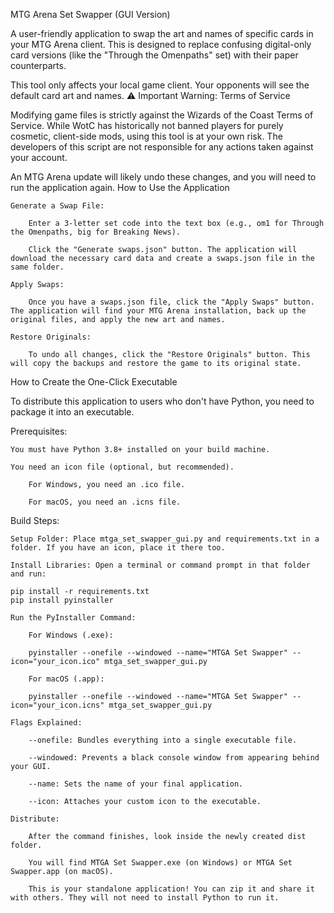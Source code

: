 MTG Arena Set Swapper (GUI Version)

A user-friendly application to swap the art and names of specific cards in your MTG Arena client. This is designed to replace confusing digital-only card versions (like the "Through the Omenpaths" set) with their paper counterparts.

This tool only affects your local game client. Your opponents will see the default card art and names.
⚠️ Important Warning: Terms of Service

Modifying game files is strictly against the Wizards of the Coast Terms of Service. While WotC has historically not banned players for purely cosmetic, client-side mods, using this tool is at your own risk. The developers of this script are not responsible for any actions taken against your account.

An MTG Arena update will likely undo these changes, and you will need to run the application again.
How to Use the Application

    Generate a Swap File:

        Enter a 3-letter set code into the text box (e.g., om1 for Through the Omenpaths, big for Breaking News).

        Click the "Generate swaps.json" button. The application will download the necessary card data and create a swaps.json file in the same folder.

    Apply Swaps:

        Once you have a swaps.json file, click the "Apply Swaps" button. The application will find your MTG Arena installation, back up the original files, and apply the new art and names.

    Restore Originals:

        To undo all changes, click the "Restore Originals" button. This will copy the backups and restore the game to its original state.

How to Create the One-Click Executable

To distribute this application to users who don't have Python, you need to package it into an executable.

Prerequisites:

    You must have Python 3.8+ installed on your build machine.

    You need an icon file (optional, but recommended).

        For Windows, you need an .ico file.

        For macOS, you need an .icns file.

Build Steps:

    Setup Folder: Place mtga_set_swapper_gui.py and requirements.txt in a folder. If you have an icon, place it there too.

    Install Libraries: Open a terminal or command prompt in that folder and run:

    pip install -r requirements.txt
    pip install pyinstaller

    Run the PyInstaller Command:

        For Windows (.exe):

        pyinstaller --onefile --windowed --name="MTGA Set Swapper" --icon="your_icon.ico" mtga_set_swapper_gui.py

        For macOS (.app):

        pyinstaller --onefile --windowed --name="MTGA Set Swapper" --icon="your_icon.icns" mtga_set_swapper_gui.py

    Flags Explained:

        --onefile: Bundles everything into a single executable file.

        --windowed: Prevents a black console window from appearing behind your GUI.

        --name: Sets the name of your final application.

        --icon: Attaches your custom icon to the executable.

    Distribute:

        After the command finishes, look inside the newly created dist folder.

        You will find MTGA Set Swapper.exe (on Windows) or MTGA Set Swapper.app (on macOS).

        This is your standalone application! You can zip it and share it with others. They will not need to install Python to run it.